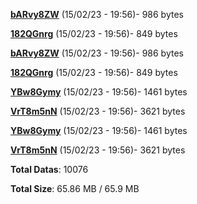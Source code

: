 [**bARvy8ZW**](/data/bARvy8ZW.txt) (15/02/23 - 19:56)- 986 bytes

[**182QGnrg**](/data/182QGnrg.txt) (15/02/23 - 19:56)- 849 bytes

[**bARvy8ZW**](/data/bARvy8ZW.txt) (15/02/23 - 19:56)- 986 bytes

[**182QGnrg**](/data/182QGnrg.txt) (15/02/23 - 19:56)- 849 bytes

[**YBw8Gymy**](/data/YBw8Gymy.txt) (15/02/23 - 19:56)- 1461 bytes

[**VrT8m5nN**](/data/VrT8m5nN.txt) (15/02/23 - 19:56)- 3621 bytes

[**YBw8Gymy**](/data/YBw8Gymy.txt) (15/02/23 - 19:56)- 1461 bytes

[**VrT8m5nN**](/data/VrT8m5nN.txt) (15/02/23 - 19:56)- 3621 bytes

**Total Datas**: 10076

**Total Size**: 65.86 MB / 65.9 MB